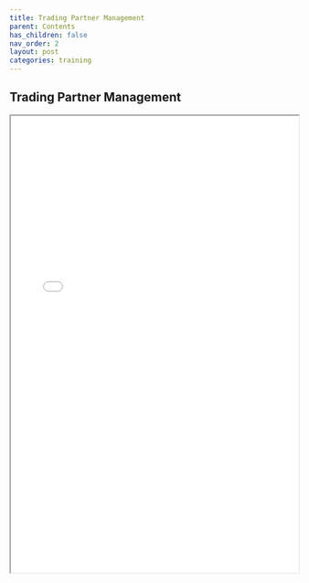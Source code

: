 ```yaml
---
title: Trading Partner Management
parent: Contents
has_children: false
nav_order: 2
layout: post
categories: training
---
```



## Trading Partner Management

<iframe width="100%" height="800" src="./assets/PETAL - Trading Partner Mgt V1.0.pdf">


